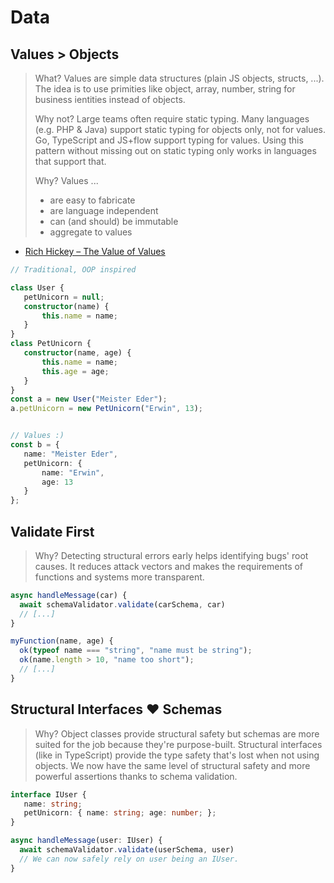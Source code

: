 # Data

## Values &gt; Objects

> What? Values are simple data structures \(plain JS objects, structs, ...\). The idea is to use primities like object, array, number, string for business ientities instead of objects.
>
> Why not? Large teams often require static typing. Many languages \(e.g. PHP & Java\) support static typing for objects only, not for values. Go, TypeScript and JS+flow support typing for values. Using this pattern without missing out on static typing only works in languages that support that.
>
> Why? Values ...
>
> * are easy to fabricate
> * are language independent
> * can \(and should\) be immutable
> * aggregate to values

* [Rich Hickey – The Value of Values](http://youtube.com/watch?v=-6BsiVyC1kM)

```typescript
// Traditional, OOP inspired

class User {
   petUnicorn = null;
   constructor(name) {
       this.name = name;
   }
}
class PetUnicorn {
   constructor(name, age) {
       this.name = name;
       this.age = age;
   }
}
const a = new User("Meister Eder");
a.petUnicorn = new PetUnicorn("Erwin", 13);


// Values :)
const b = {
   name: "Meister Eder",
   petUnicorn: {
       name: "Erwin",
       age: 13
   }
};
```

## Validate First

> Why? Detecting structural errors early helps identifying bugs' root causes. It reduces attack vectors and makes the requirements of functions and systems more transparent.

```typescript
async handleMessage(car) {
  await schemaValidator.validate(carSchema, car)
  // [...]
}

myFunction(name, age) {
  ok(typeof name === "string", "name must be string");
  ok(name.length > 10, "name too short");
  // [...]
}
```

## Structural Interfaces ❤️️ Schemas

> Why? Object classes provide structural safety but schemas are more suited for the job because they're purpose-built. Structural interfaces \(like in TypeScript\) provide the type safety that's lost when not using objects. We now have the same level of structural safety and more powerful assertions thanks to schema validation.

```typescript
interface IUser {
   name: string;
   petUnicorn: { name: string; age: number; };
}

async handleMessage(user: IUser) {
  await schemaValidator.validate(userSchema, user)
  // We can now safely rely on user being an IUser.
}
```

